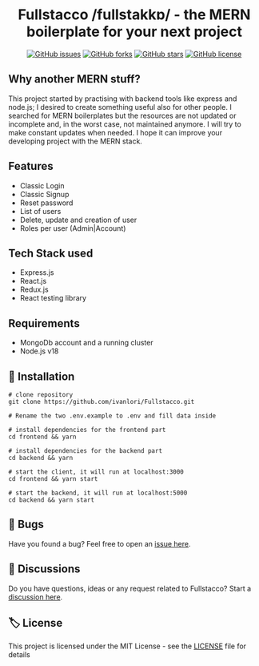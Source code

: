 <h1 align="center">
 	Fullstacco /fullstakkɒ/ - the MERN boilerplate for your next project
</h1>

<p align="center">
<a href="https://github.com/ivanlori/Fullstacco/issues"><img alt="GitHub issues" src="https://img.shields.io/github/issues/ivanlori/Fullstacco"></a>
<a href="https://github.com/ivanlori/Fullstacco/network"><img alt="GitHub forks" src="https://img.shields.io/github/forks/ivanlori/Fullstacco"></a>
<a href="https://github.com/ivanlori/Fullstacco/stargazers"><img alt="GitHub stars" src="https://img.shields.io/github/stars/ivanlori/Fullstacco"></a>
<a href="https://github.com/ivanlori/Fullstacco/blob/master/LICENSE"><img alt="GitHub license" src="https://img.shields.io/github/license/ivanlori/Fullstacco"></a>
</p>

## Why another MERN stuff?

This project started by practising with backend tools like express and node.js; I desired to create something useful also for other people. I searched for MERN boilerplates but the resources are not updated or incomplete and, in the worst case, not maintained anymore. I will try to make constant updates when needed. I hope it can improve your developing project with the MERN stack.

## Features

- Classic Login
- Classic Signup
- Reset password
- List of users
- Delete, update and creation of user
- Roles per user (Admin|Account)

## Tech Stack used

- Express.js
- React.js
- Redux.js
- React testing library

## Requirements

- MongoDb account and a running cluster
- Node.js v18

## 🚀 Installation

```
# clone repository
git clone https://github.com/ivanlori/Fullstacco.git

# Rename the two .env.example to .env and fill data inside

# install dependencies for the frontend part
cd frontend && yarn

# install dependencies for the backend part
cd backend && yarn

# start the client, it will run at localhost:3000
cd frontend && yarn start

# start the backend, it will run at localhost:5000
cd backend && yarn start
```

## 🐛 Bugs

Have you found a bug? Feel free to open an <a href="https://github.com/ivanlori/Fullstacco/issues/new?assignees=&labels=&template=bug_report.md&title=">issue here</a>.

## 🙋 Discussions

Do you have questions, ideas or any request related to Fullstacco? Start a <a href="https://github.com/ivanlori/Fullstacco/discussions">discussion here</a>.

## 🏷️ License

This project is licensed under the MIT License - see the [LICENSE](LICENSE) file for details